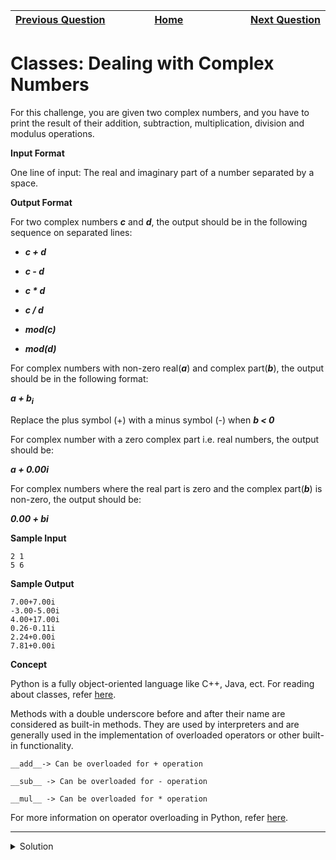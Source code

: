 | <img width=1000>[Previous Question](https://github.com/Kevin-Lago/python-hackerrank-solutions/tree/main/src/)</img> | <img width=1000>[Home](https://github.com/Kevin-Lago/python-hackerrank-solutions)</img> | <img width=1000>[Next Question](https://github.com/Kevin-Lago/python-hackerrank-solutions/tree/main/src/)</img> |
|:---|:---:|---:|

# Classes: Dealing with Complex Numbers

For this challenge, you are given two complex numbers, and you have to print the result of their addition, subtraction, multiplication, division and modulus operations.

__Input Format__

One line of input: The real and imaginary part of a number separated by a space.

__Output Format__

For two complex numbers ___c___ and ___d___, the output should be in the following sequence on separated lines:

- ___c + d___

- ___c - d___

- ___c * d___

- ___c / d___

- ___mod(c)___

- ___mod(d)___

For complex numbers with non-zero real(___a___) and complex part(___b___), the output should be in the following format:

___a + b<sub>i</sub>___

Replace the plus symbol (+) with a minus symbol (-) when ___b < 0___

For complex number with a zero complex part i.e. real numbers, the output should be:

___a + 0.00i___

For complex numbers where the real part is zero and the complex part(___b___) is non-zero, the output should be:

___0.00 + bi___

__Sample Input__

```
2 1
5 6
```

__Sample Output__

```
7.00+7.00i
-3.00-5.00i
4.00+17.00i
0.26-0.11i
2.24+0.00i
7.81+0.00i
```

__Concept__

Python is a fully object-oriented language like C++, Java, ect. For reading about classes, refer [here](https://diveintopython3.net/iterators.html#defining-classes).

Methods with a double underscore before and after their name are considered as built-in methods. They are used by interpreters and are generally used in the implementation of overloaded operators or other built-in functionality.

```
__add__-> Can be overloaded for + operation
```

```
__sub__ -> Can be overloaded for - operation
```

```
__mul__ -> Can be overloaded for * operation
```

For more information on operator overloading in Python, refer [here](https://docs.python.org/3.2/reference/datamodel.html).

---

<details><summary>Solution</summary>
    
```python
import math


class Complex(object):
    def __init__(self, real, imaginary):
        self.real = real
        self.imaginary = imaginary

    def __add__(self, no):
        return __class__(self.real + no.real, self.imaginary + no.imaginary)

    def __sub__(self, no):
        return __class__(self.real - no.real, self.imaginary - no.imaginary)

    def __mul__(self, no):
        prod = complex(self.real, self.imaginary) * complex(no.real, no.imaginary)
        return __class__(prod.real, prod.imag)

    def __truediv__(self, no):
        prod = complex(self.real, self.imaginary) / complex(no.real, no.imaginary)
        return __class__(prod.real, prod.imag)

    def mod(self):
        m = math.sqrt(self.real**2 + self.imaginary**2)
        return __class__(m, 0)

    def __str__(self):
        if self.imaginary == 0:
            result = "%.2f+0.00i" % (self.real)
        elif self.real == 0:
            if self.imaginary >= 0:
                result = "0.00+%.2fi" % (self.imaginary)
            else:
                result = "0.00-%.2fi" % (abs(self.imaginary))
        elif self.imaginary > 0:
            result = "%.2f+%.2fi" % (self.real, self.imaginary)
        else:
            result = "%.2f-%.2fi" % (self.real, abs(self.imaginary))
        return result


if __name__ == '__main__':
    c = map(float, input().split())
    d = map(float, input().split())
    x = Complex(*c)
    y = Complex(*d)
    print(*map(str, [x + y, x - y, x * y, x / y, x.mod(), y.mod()]), sep='\n')
```
</details>
